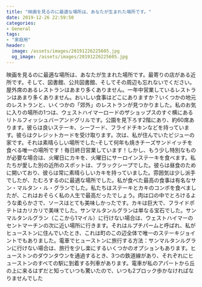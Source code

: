 ```yaml
---
title: "映画を見るのに最適な場所は、あなたが生まれた場所です。"
date: 2019-12-26 22:59:50
categories:
- General
tags:
- "家庭用"
header:
  image: /assets/images/20191226225605.jpg
  og_image: /assets/images/20191226225605.jpg
---
```


映画を見るのに最適な場所は、あなたが生まれた場所です。最寄りの店がある近所です。そして、図書館、公共図書館、そしてその周辺も忘れないでください。屋外席のあるレストランはあまり多くありません。一年中営業しているレストランはあまり多くありません。おいしい食事はどこにありますか？いくつかの地元のレストランと、いくつかの「郊外」のレストランが見つかりました。私のお気に入りの場所の1つは、ウェストハイマーロードのザショップスのすぐ横にあるリトルフィッシュバーアンドグリルです。公園を見下ろす2階にあり、約60席あります。彼らは良いステーキ、シーフード、フライドチキンなどを持っています。彼らはクレジットカードを受け取ります。次は、私が住んでいたビジューの家です。それは素晴らしい場所でした-そして何年も焼きチーズサンドイッチを食べる唯一の場所です！毎日終日営業しています！しかし、もう少し特別なものが必要な場合は、火曜日にカキを、火曜日にサーロインステーキを食べます。私たちが愛した別の近所のスポットは、ブラックシープでした。彼らは昼食のために開いており、彼らは常に素晴らしいカキを持っていました。雰囲気は少し派手でしたが、たむろするのに最適な場所でした。私が食べた最高の食事は有名なサン・マルタン・ル・グランでした。私たちはステーキとカキのコンボを食べましたが、これはおそらく私の人生で最高だったでしょう。肉は口の中でとろけるような柔らかさで、ソースはとても美味しかったです。カキは巨大で、フライドポテトはカリカリで美味でした。サンマルタンルグランは単なる宝石でした。サンマルタンルグラン（ここから1マイル）に行けない場合は、ウェストハイマーのセントマーチンの次に近い場所に行きます。それはルプチパームと呼ばれ、私がヒューストンに住んでいたとき、これは町のこの辺全体で唯一のステーキジョイントでもありました。電車でヒューストンに旅行する方法：サンマルタンルグランに行けない場合は、旅行を少し楽にするいくつかのオプションもあります。ヒューストンのダウンタウンを通過するとき、3つの鉄道線があり、それぞれにヒューストンのすべての駅に到着する列車があります。電車が私のアパートから丘の上に来るはずだと知っていつも驚いたので、いつも2ブロック歩かなければなりませんでした
